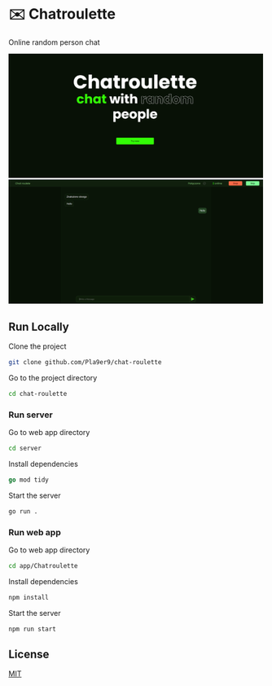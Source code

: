 
# ✉️ Chatroulette

Online random person chat

<img src="screen-shot-1.png" style="max-width:500px" />
<img src="screen-shot-2.png" style="max-width:500px" />


## Run Locally

Clone the project

```bash
git clone github.com/Pla9er9/chat-roulette
```

Go to the project directory

```bash
cd chat-roulette
```

### Run server

Go to web app directory

```bash
cd server
```

Install dependencies

```go
go mod tidy
```

Start the server

```bash
go run .
```


### Run web app

Go to web app directory

```bash
cd app/Chatroulette
```

Install dependencies

```bash
npm install
```

Start the server

```bash
npm run start
```


## License

[MIT](https://choosealicense.com/licenses/mit/)

